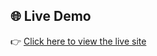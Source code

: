 ## 🌐 Live Demo

👉 [Click here to view the live site](https://delta-radha01-25.onrender.com/listings)
